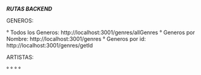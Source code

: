 ***RUTAS BACKEND***


GENEROS:

° Todos los Generos: http://localhost:3001/genres/allGenres
° Generos por Nombre: http://localhost:3001/genres
° Generos por id: http://localhost:3001/genres/getId

ARTISTAS:

°
°
°
°